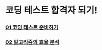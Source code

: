 # 코딩 테스트 합격자 되기!
### [01 코딩 테스트 준비하기](https://gym-developer.tistory.com/120)
### [02 알고리즘의 효율 분석](https://gym-developer.tistory.com/121)

